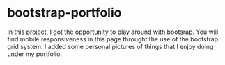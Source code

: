 # bootstrap-portfolio
In this project, I got the opportunity to play around with bootsrap. You will find mobile responsiveness in this page throught the use of the bootstrap grid system. I added some personal pictures of things that I enjoy doing under my portfolio. 